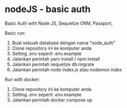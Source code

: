 # nodeJS - basic auth
Basic Auth with Node JS, Sequelize ORM, Passport,

Basic run:
1.  Buat sebuah database dengan nama "node_auth"
2.  Clone repository ini ke komputer anda
3.  Setting .env seperti .env.example
4.  Jalankan perintah yarn install / npm install
5.  Jalankan perintah sequelize db:migrate
6.  Jalankan perintah node index.js atau nodemon index

Run with docker:
1.  Clone repository ini ke komputer anda
2.  Setting .env seperti .env.example
3.  Jalankan perintah docker compose up
